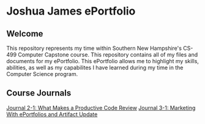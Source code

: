 # Joshua James ePortfolio

## Welcome

This repository represents my time within Southern New Hampshire's CS-499 Computer Capstone course. This repository contains all of my files and documents for my ePortfolio. This ePortfolio allows me to highlight my skills, abilities, as well as my capabilites I have learned during my time in the Computer Science program.

## Course Journals

<a href="https://github.com/jjoshua123444/ePortfolio/blob/main/CS499/2-1%20Journal%20What%20Makes%20a%20Productive%20Code%20Review.pdf">Journal 2-1: What Makes a Productive Code Review</a>
<a href="https://github.com/jjoshua123444/ePortfolio/blob/main/CS499/3-1%20Journal%20Marketing%20With%20ePortfolios%20and%20Artifact%20Update.pdf">Journal 3-1: Marketing With ePortfolios and Artifact Update</a>
